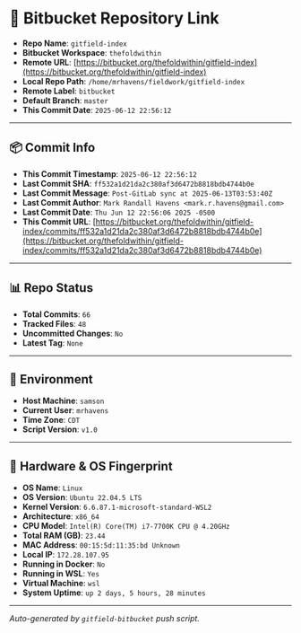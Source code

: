 # 🔗 Bitbucket Repository Link

- **Repo Name**: `gitfield-index`
- **Bitbucket Workspace**: `thefoldwithin`
- **Remote URL**: [https://bitbucket.org/thefoldwithin/gitfield-index](https://bitbucket.org/thefoldwithin/gitfield-index)
- **Local Repo Path**: `/home/mrhavens/fieldwork/gitfield-index`
- **Remote Label**: `bitbucket`
- **Default Branch**: `master`
- **This Commit Date**: `2025-06-12 22:56:12`

---

## 📦 Commit Info

- **This Commit Timestamp**: `2025-06-12 22:56:12`
- **Last Commit SHA**: `ff532a1d21da2c380af3d6472b8818bdb4744b0e`
- **Last Commit Message**: `Post-GitLab sync at 2025-06-13T03:53:40Z`
- **Last Commit Author**: `Mark Randall Havens <mark.r.havens@gmail.com>`
- **Last Commit Date**: `Thu Jun 12 22:56:06 2025 -0500`
- **This Commit URL**: [https://bitbucket.org/thefoldwithin/gitfield-index/commits/ff532a1d21da2c380af3d6472b8818bdb4744b0e](https://bitbucket.org/thefoldwithin/gitfield-index/commits/ff532a1d21da2c380af3d6472b8818bdb4744b0e)

---

## 📊 Repo Status

- **Total Commits**: `66`
- **Tracked Files**: `48`
- **Uncommitted Changes**: `No`
- **Latest Tag**: `None`

---

## 🧭 Environment

- **Host Machine**: `samson`
- **Current User**: `mrhavens`
- **Time Zone**: `CDT`
- **Script Version**: `v1.0`

---

## 🧬 Hardware & OS Fingerprint

- **OS Name**: `Linux`
- **OS Version**: `Ubuntu 22.04.5 LTS`
- **Kernel Version**: `6.6.87.1-microsoft-standard-WSL2`
- **Architecture**: `x86_64`
- **CPU Model**: `Intel(R) Core(TM) i7-7700K CPU @ 4.20GHz`
- **Total RAM (GB)**: `23.44`
- **MAC Address**: `00:15:5d:11:35:bd
Unknown`
- **Local IP**: `172.28.107.95`
- **Running in Docker**: `No`
- **Running in WSL**: `Yes`
- **Virtual Machine**: `wsl`
- **System Uptime**: `up 2 days, 5 hours, 28 minutes`

---

_Auto-generated by `gitfield-bitbucket` push script._
